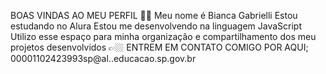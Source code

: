 BOAS VINDAS AO MEU PERFIL 💜💜
Meu nome é Bianca Gabrielli 
Estou estudando no Alura
Estou me desenvolvendo na linguagem JavaScript
Utilizo esse espaço para minha organização e compartilhamento dos meu projetos desenvolvidos
👉🏼 ENTREM EM CONTATO COMIGO POR AQUI; 
00001102423993sp@al..educacao.sp.gov.br
